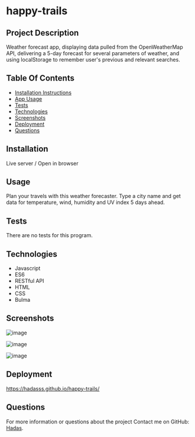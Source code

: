 # happy-trails

## Project Description
Weather forecast app, displaying data pulled from the OpenWeatherMap API, delivering a 5-day forecast for several parameters of weather, and using localStorage to remember user's previous and relevant searches.

## Table Of Contents

- [Installation Instructions](#installation)
- [App Usage](#usage)
- [Tests](#tests)
- [Technologies](#technologies)
- [Screenshots](#screenshots)
- [Deployment](#deployment)
- [Questions](#questions)

## Installation

Live server / Open in browser

## Usage
Plan your travels with this weather forecaster. Type a city name and get data for temperature, wind, humidity and UV index 5 days ahead. 

## Tests

There are no tests for this program.

## Technologies

- Javascript
- ES6
- RESTful API
- HTML
- CSS
- Bulma

## Screenshots

![image](https://user-images.githubusercontent.com/80355222/152028405-ab77c86d-792d-4365-9064-fe4a46fc4b5f.png)

![image](https://user-images.githubusercontent.com/80355222/152236767-ccf07a6b-aa8d-4ca0-b50e-e2f426b55bc6.png)

![image](https://user-images.githubusercontent.com/80355222/152236963-13e74850-21cc-4944-85af-001e96530f92.png)


## Deployment
https://hadasss.github.io/happy-trails/

## Questions

For more information or questions about the project
Contact me on GitHub: [Hadas](https://github.com/hadasss/).

